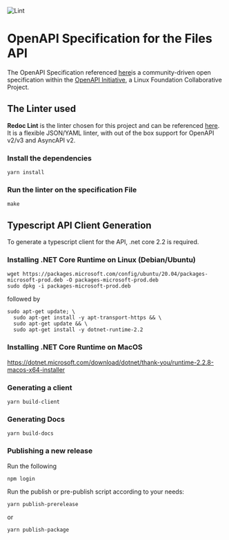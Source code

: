 ![Lint](https://github.com/chainsafe/files-api-spec/workflows/Lint/badge.svg)

# OpenAPI Specification for the Files API

The OpenAPI Specification referenced [here](https://github.com/OAI/OpenAPI-Specification)is a community-driven open specification within the [OpenAPI Initiative](https://www.openapis.org/), a Linux Foundation Collaborative Project.

## The Linter used

**Redoc Lint** is the linter chosen for this project and can be referenced [here](https://redoc.ly/docs/cli/commands/lint/). It is a flexible JSON/YAML linter, with out of the box support for OpenAPI v2/v3 and AsyncAPI v2.

### Install the dependencies

```
yarn install
```

### Run the linter on the specification File

```
make
```

## Typescript API Client Generation

To generate a typescript client for the API, .net core 2.2 is required.

### Installing .NET Core Runtime on Linux (Debian/Ubuntu)

```
wget https://packages.microsoft.com/config/ubuntu/20.04/packages-microsoft-prod.deb -O packages-microsoft-prod.deb
sudo dpkg -i packages-microsoft-prod.deb
```

followed by

```
sudo apt-get update; \
  sudo apt-get install -y apt-transport-https && \
  sudo apt-get update && \
  sudo apt-get install -y dotnet-runtime-2.2
```

### Installing .NET Core Runtime on MacOS

https://dotnet.microsoft.com/download/dotnet/thank-you/runtime-2.2.8-macos-x64-installer

### Generating a client

```
yarn build-client
```

### Generating Docs

```
yarn build-docs
```

### Publishing a new release

Run the following
```
npm login
```

Run the publish or pre-publish script according to your needs:
```
yarn publish-prerelease
```
or
```
yarn publish-package
```
